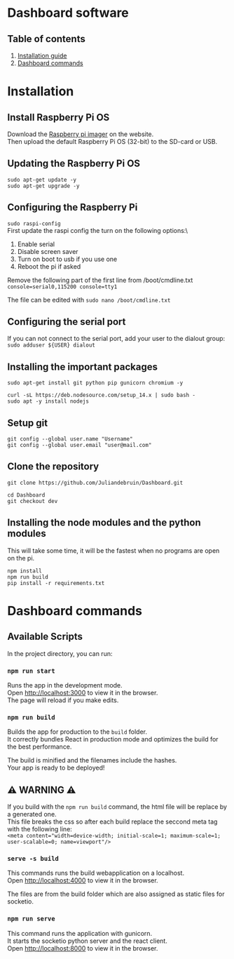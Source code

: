 # Dashboard software

## Table of contents
1. [Installation guide](#Installation)
2. [Dashboard commands](#dashboard-commands)

# Installation

## Install Raspberry Pi OS
Download the [Raspberry pi imager](https://www.raspberrypi.com/software/) on the website. \
Then upload the default Raspberry Pi OS (32-bit) to the SD-card or USB.

## Updating the Raspberry Pi OS
`sudo apt-get update -y`\
`sudo apt-get upgrade -y`

## Configuring the Raspberry Pi
`sudo raspi-config`\
First update the raspi config the turn on the following options:\
1. Enable serial
2. Disable screen saver 
3. Turn on boot to usb if you use one 
4. Reboot the pi if asked

Remove the following part of the first line from /boot/cmdline.txt\
`console=serial0,115200 console=tty1`

The file can be edited with `sudo nano /boot/cmdline.txt`

## Configuring the serial port
If you can not connect to the serial port, add your user to the dialout group:\
`sudo adduser ${USER} dialout`

## Installing the important packages
`sudo apt-get install git python pip gunicorn chromium -y`

`curl -sL https://deb.nodesource.com/setup_14.x | sudo bash -`\
`sudo apt -y install nodejs`

## Setup git

`git config --global user.name "Username"`\
`git config --global user.email "user@mail.com"`

## Clone the repository
`git clone https://github.com/Juliandebruin/Dashboard.git`

`cd Dashboard`\
`git checkout dev`

## Installing the node modules and the python modules
This will take some time, it will be the fastest when no programs are open on the pi.

`npm install`\
`npm run build`\
`pip install -r requirements.txt`

# Dashboard commands

## Available Scripts

In the project directory, you can run:

### `npm run start`

Runs the app in the development mode.\
Open [http://localhost:3000](http://localhost:3000) to view it in the browser.\
The page will reload if you make edits. 

### `npm run build`

Builds the app for production to the `build` folder.\
It correctly bundles React in production mode and optimizes the build for the best performance.

The build is minified and the filenames include the hashes.\
Your app is ready to be deployed!

## ⚠️ WARNING ⚠️

If you build with the `npm run build` command, the html file will be replace by a generated one.\
This file breaks the css so after each build replace the seccond meta tag with the following line:\
`<meta content="width=device-width; initial-scale=1; maximum-scale=1; user-scalable=0; name=viewport"/>`

### `serve -s build`

This commands runs the build webapplication on a localhost.\
Open [http://localhost:4000](http://localhost:4000) to view it in the browser.

The files are from the build folder which are also assigned as static files for socketio.

### `npm run serve`

This command runs the application with gunicorn. \
It starts the socketio python server and the react client.\
Open [http://localhost:8000](http://localhost:8000) to view it in the browser.
